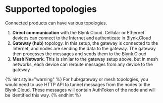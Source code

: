 # Supported topologies

Connected products can have various topologies.

1. **Direct communication** with the Blynk.Cloud. Cellular or Ethernet devices can connect to the Internet and authenticate in Blynk.Cloud
2. **Gateway \(hub\)** topology. In this setup, the gateway is connected to the Internet, and nodes are sending the data to the gateway. The gateway then processes the messages and sends them to the Blynk.Cloud
3. **Mesh Network**. This is similar to the gateway setup above, but in mesh networks, each device can reroute messages from any device to the gateway 

{% hint style="warning" %}
For hub/gateway or mesh topologies, you would need to use HTTP API to tunnel messages from the nodes to the Blynk.Cloud. These messages will contain AuthToken of the node and will be identified this way.
{% endhint %}

